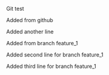 Git test

Added from github

Added another line

Added from branch feature_1

Added second line for branch feature_1

Added third line for branch feature_1